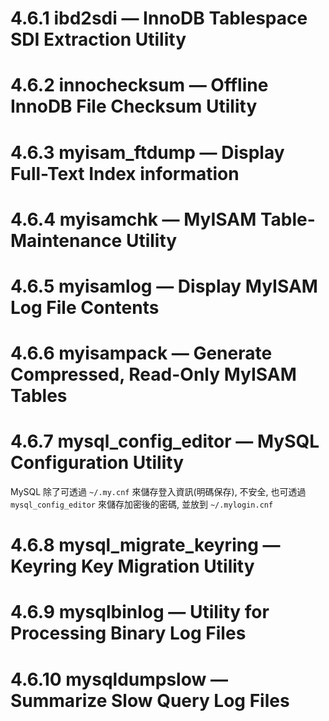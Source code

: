 # 4.6.1 ibd2sdi — InnoDB Tablespace SDI Extraction Utility
# 4.6.2 innochecksum — Offline InnoDB File Checksum Utility
# 4.6.3 myisam_ftdump — Display Full-Text Index information
# 4.6.4 myisamchk — MyISAM Table-Maintenance Utility
# 4.6.5 myisamlog — Display MyISAM Log File Contents
# 4.6.6 myisampack — Generate Compressed, Read-Only MyISAM Tables
# 4.6.7 mysql_config_editor — MySQL Configuration Utility

MySQL 除了可透過 `~/.my.cnf` 來儲存登入資訊(明碼保存), 不安全, 也可透過 `mysql_config_editor` 來儲存加密後的密碼, 並放到 `~/.mylogin.cnf`


# 4.6.8 mysql_migrate_keyring — Keyring Key Migration Utility
# 4.6.9 mysqlbinlog — Utility for Processing Binary Log Files
# 4.6.10 mysqldumpslow — Summarize Slow Query Log Files